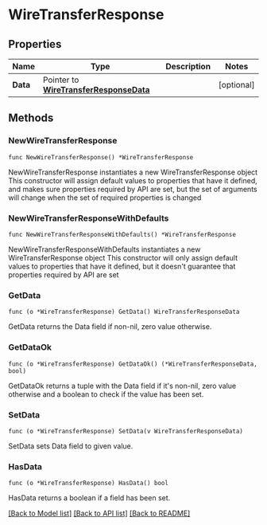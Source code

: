 # WireTransferResponse

## Properties

Name | Type | Description | Notes
------------ | ------------- | ------------- | -------------
**Data** | Pointer to [**WireTransferResponseData**](WireTransferResponseData.md) |  | [optional] 

## Methods

### NewWireTransferResponse

`func NewWireTransferResponse() *WireTransferResponse`

NewWireTransferResponse instantiates a new WireTransferResponse object
This constructor will assign default values to properties that have it defined,
and makes sure properties required by API are set, but the set of arguments
will change when the set of required properties is changed

### NewWireTransferResponseWithDefaults

`func NewWireTransferResponseWithDefaults() *WireTransferResponse`

NewWireTransferResponseWithDefaults instantiates a new WireTransferResponse object
This constructor will only assign default values to properties that have it defined,
but it doesn't guarantee that properties required by API are set

### GetData

`func (o *WireTransferResponse) GetData() WireTransferResponseData`

GetData returns the Data field if non-nil, zero value otherwise.

### GetDataOk

`func (o *WireTransferResponse) GetDataOk() (*WireTransferResponseData, bool)`

GetDataOk returns a tuple with the Data field if it's non-nil, zero value otherwise
and a boolean to check if the value has been set.

### SetData

`func (o *WireTransferResponse) SetData(v WireTransferResponseData)`

SetData sets Data field to given value.

### HasData

`func (o *WireTransferResponse) HasData() bool`

HasData returns a boolean if a field has been set.


[[Back to Model list]](../README.md#documentation-for-models) [[Back to API list]](../README.md#documentation-for-api-endpoints) [[Back to README]](../README.md)


